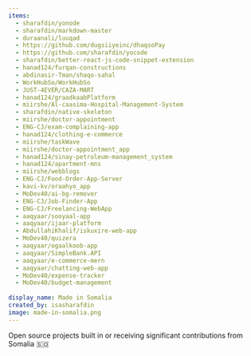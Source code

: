 ```yaml
---
items:
  - sharafdin/yonode
  - sharafdin/markdown-master
  - duraanali/luuqad
  - https://github.com/dugsiiyeinc/dhaqsoPay
  - https://github.com/sharafdin/yocode
  - sharafdin/better-react-js-code-snippet-extension
  - hanad124/furqan-constructions
  - abdinasir-Tman/shaqo-sahal
  - WorkHubSo/WorkHubSo
  - JUST-4EVER/CAZA-MART
  - hanad124/graadkaabPlatform
  - miirshe/Al-caasima-Hospital-Management-System
  - sharafdin/native-skeleton
  - miirshe/doctor-appointment
  - ENG-CJ/exam-complaining-app
  - hanad124/clothing-e-commerce
  - miirshe/taskWave
  - miirshe/doctor-appointment_app
  - hanad124/sinay-petroleum-management_system
  - hanad124/apartment-mns
  - miirshe/webblogs
  - ENG-CJ/Food-Order-App-Server
  - kavi-kv/oraahyo_app
  - MoDev40/ai-bg-remover
  - ENG-CJ/Job-Finder-App
  - ENG-CJ/Freelancing-WebApp
  - aaqyaar/sooyaal-app
  - aaqyaar/ijaar-platform
  - AbdullahiKhalif/iskuxire-web-app
  - MoDev40/quizera
  - aaqyaar/ogaalkoob-app
  - aaqyaar/SimpleBank.API
  - aaqyaar/e-commerce-mern
  - aaqyaar/chatting-web-app
  - MoDev40/expense-tracker
  - MoDev40/budget-management
  
display_name: Made in Somalia
created_by: isasharafdin
image: made-in-somalia.png
---
```

Open source projects built in or receiving significant contributions from Somalia :somalia:
